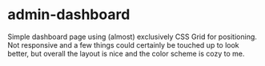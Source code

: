 # admin-dashboard
Simple dashboard page using (almost) exclusively CSS Grid for positioning. Not responsive and a few things could certainly be touched up to look better, but overall the layout is nice and the color scheme is cozy to me.